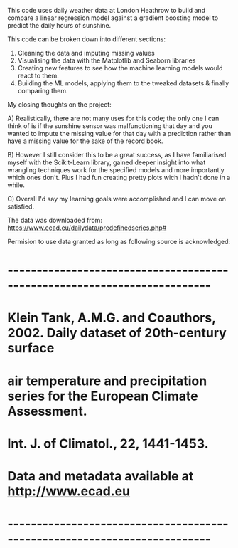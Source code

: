 This code uses daily weather data at London Heathrow to build and compare a linear regression model against a gradient boosting model to predict the daily hours of sunshine. 

This code can be broken down into different sections:
1. Cleaning the data and imputing missing values
2. Visualising the data with the Matplotlib and Seaborn libraries
3. Creating new features to see how the machine learning models would react to them.
4. Building the ML models, applying them to the tweaked datasets & finally comparing them.

My closing thoughts on the project:

A) Realistically, there are not many uses for this code; the only one I can think of is if the sunshine sensor was malfunctioning that day and you wanted to impute the missing value for that day with a prediction rather than have a missing value for the sake of the record book.

B) However I still consider this to be a great success, as I have familiarised myself with the Scikit-Learn library, gained deeper insight into what wrangling techniques work for the specified models and more importantly which ones don't. Plus I had fun creating pretty plots wich I hadn't done in a while.

C) Overall I'd say my learning goals were accomplished and I can move on satisfied.

The data was downloaded from: https://www.ecad.eu/dailydata/predefinedseries.php#

Permision to use data granted as long as following source is acknowledged:
# -------------------------------------------------------------------------
# Klein Tank, A.M.G. and Coauthors, 2002. Daily dataset of 20th-century surface 
# air temperature and precipitation series for the European Climate Assessment. 
# Int. J. of Climatol., 22, 1441-1453.                                          
# Data and metadata available at http://www.ecad.eu                             
# -------------------------------------------------------------------------
